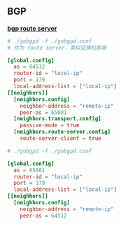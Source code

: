 
## BGP
**[bgp route server](https://github.com/osrg/gobgp/blob/master/docs/sources/route-server.md)**


```toml
# ./gobgpd -f ./gobgpd.conf
# 作为 route server，类似交换机那端

[global.config]
  as = 64512
  router-id = "local-ip"
  port = 179
  local-address-list = ["local-ip"]
[[neighbors]]
  [neighbors.config]
    neighbor-address = "remote-ip"
    peer-as = 65001
  [neighbors.transport.config]
    passive-mode = true
  [neighbors.route-server.config]
    route-server-client = true

```

```toml
# ./gobgpd -f ./gobgpd.conf

[global.config]
  as = 65001
  router-id = "local-ip"
  port = 179
  local-address-list = ["local-ip"]
[[neighbors]]
  [neighbors.config]
    neighbor-address = "remote-ip"
    peer-as = 64512

```
